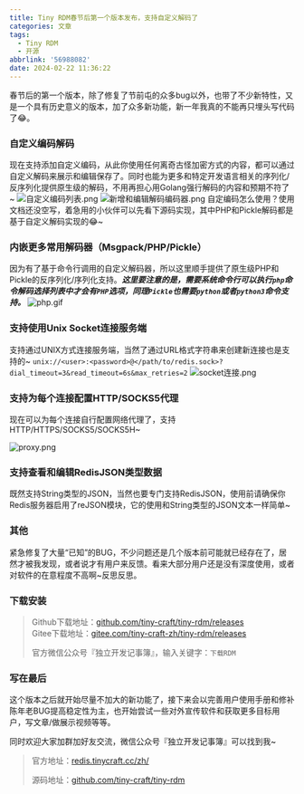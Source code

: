 ```yaml
---
title: Tiny RDM春节后第一个版本发布，支持自定义解码了
categories: 文章
tags:
  - Tiny RDM
  - 开源
abbrlink: '56988082'
date: 2024-02-22 11:36:22
---
```

春节后的第一个版本，除了修复了节前屯的众多bug以外，也带了不少新特性，又是一个具有历史意义的版本，加了众多新功能，新一年我真的不能再只埋头写代码了😂。

### 自定义编码解码

现在支持添加自定义编码，从此你使用任何离奇古怪加密方式的内容，都可以通过自定义解码来展示和编辑保存了。同时也能为更多和特定开发语言相关的序列化/反序列化提供原生级的解码，不用再担心用Golang强行解码的内容和预期不符了~
![自定义编码列表.png](自定义编码列表.png)
![新增和编辑解码编码器.png](新增和编辑解码编码器.png)
自定编码怎么使用？使用文档还没空写，着急用的小伙伴可以先看下源码实现，其中PHP和Pickle解码都是基于自定义解码实现的😂~

### 内嵌更多常用解码器（Msgpack/PHP/Pickle）

因为有了基于命令行调用的自定义解码器，所以这里顺手提供了原生级PHP和Pickle的反序列化/序列化支持。***这里要注意的是，需要系统命令行可以执行`php`命令解码选择列表中才会有`PHP`选项，同理`Pickle`也需要`python`或者`python3`命令支持。***
![php.gif](php.gif)
### 支持使用Unix Socket连接服务端

支持通过UNIX方式连接服务端，当然了通过URL格式字符串来创建新连接也是支持的~
`unix://<user>:<password>@</path/to/redis.sock>?dial_timeout=3&read_timeout=6s&max_retries=2`
![socket连接.png](socket连接.png)

### 支持为每个连接配置HTTP/SOCKS5代理

现在可以为每个连接自行配置网络代理了，支持HTTP/HTTPS/SOCKS5/SOCKS5H~

![proxy.png](proxy.png)
### 支持查看和编辑RedisJSON类型数据

既然支持String类型的JSON，当然也要专门支持RedisJSON，使用前请确保你Redis服务器启用了reJSON模块，它的使用和String类型的JSON文本一样简单~

### 其他
紧急修复了大量“已知”的BUG，不少问题还是几个版本前可能就已经存在了，居然才被我发现，或者说才有用户来反馈。看来大部分用户还是没有深度使用，或者对软件的在意程度不高啊~反思反思。

### **下载安装**

> Github下载地址：[github.com/tiny-craft/tiny-rdm/releases](https://link.zhihu.com/?target=https%3A//github.com/tiny-craft/tiny-rdm/releases)  
> Gitee下载地址：[gitee.com/tiny-craft-zh/tiny-rdm/releases](https://gitee.com/tiny-craft-zh/tiny-rdm/releases)
> 
> 官方微信公众号『独立开发记事簿』，输入关键字：`下载RDM`  


### 写在最后
这个版本之后就开始尽量不加大的新功能了，接下来会以完善用户使用手册和修补陈年老BUG提高稳定性为主，也开始尝试一些对外宣传软件和获取更多目标用户，写文章/做展示视频等等。

同时欢迎大家加群加好友交流，微信公众号『独立开发记事簿』可以找到我~

> 官方地址：[redis.tinycraft.cc/zh/](https://redis.tinycraft.cc/zh/)
> 
> 源码地址：[github.com/tiny-craft/tiny-rdm](https://github.com/tiny-craft/tiny-rdm)
